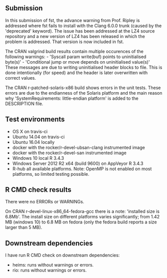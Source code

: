 
## Submission

In this submission of fst, the advance warning from Prof. Ripley is addressed where fst fails to install with the Clang 6.0.0 trunk (caused by the 'deprecated' keyword). The issue has been addressed at the LZ4 source repository and a new version of LZ4 has been released in which the problem is addressed. That version is now included in fst.

The CRAN valgrind build results contain multiple occurences of the following warnings:
    - 'Syscall param write(buf) points to uninitialised byte(s)'
    - 'Conditional jump or move depends on uninitialised value(s)'
These messages are due to writing uninitialised header blocks to file. This is done intentionally (for speed) and the header is later overwritten with correct values.

The CRAN r-patched-solaris-x86 build shows errors in the unit tests. These errors are due to the endianness of the Solaris platform and the main reason why 'SystemRequirements: little-endian platform' is added to the DESCRIPTION file.

## Test environments

* OS X on travis-ci
* Ubuntu 14.04 on travis-ci
* Ubuntu 16.04 locally
* docker with the rocker/r-devel-ubsan-clang instrumented image
* docker with the rocker/r-devel-san instrumented image
* Windows 10 local R 3.4.3
* Windows Server 2012 R2 x64 (build 9600) on AppVeyor R 3.4.3
* R-hub all available platforms. Note: OpenMP is not enabled on most platforms, so limited testing possible.

## R CMD check results

There were no ERRORs or WARNINGs.

On CRAN r-devel-linux-x86_64-fedora-gcc there is a note:
   'installed size is 6.8Mb'.
The install size on different platforms varies significantly; from 1.42 MB (windows 10) to 6.8 MB on fedora (only the fedora build reports a size larger than 5 MB).

## Downstream dependencies

I have run R CMD check on downstream dependencies:

* heims: runs without warnings or errors.
* rio: runs without warnings or errors.
